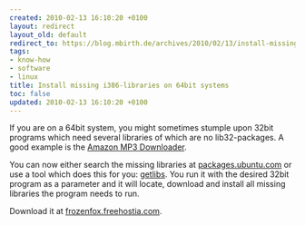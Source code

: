 ```yaml
---
created: 2010-02-13 16:10:20 +0100
layout: redirect
layout_old: default
redirect_to: https://blog.mbirth.de/archives/2010/02/13/install-missing-i386-libraries-on-64bit-systems.html
tags:
- know-how
- software
- linux
title: Install missing i386-libraries on 64bit systems
toc: false
updated: 2010-02-13 16:10:20 +0100
---
```


If you are on a 64bit system, you might sometimes stumple upon 32bit programs which need several libraries of which are
no lib32-packages. A good example is the [Amazon MP3 Downloader](http://www.amazon.de/gp/help/customer/display.html?ie=UTF8&nodeId=200317330).

You can now either search the missing libraries at [packages.ubuntu.com](http://packages.ubuntu.com/) or use a tool
which does this for you: [getlibs](http://ubuntuforums.org/showthread.php?t=474790). You run it with the desired 32bit
program as a parameter and it will locate, download and install all missing libraries the program needs to run.

Download it at [frozenfox.freehostia.com](http://frozenfox.freehostia.com/cappy/).